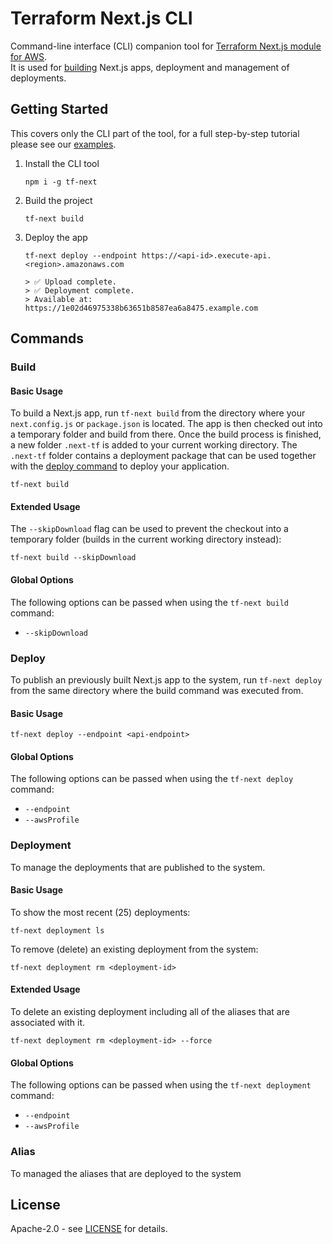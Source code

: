 # Terraform Next.js CLI

Command-line interface (CLI) companion tool for [Terraform Next.js module for AWS](https://github.com/milliHQ/terraform-aws-next-js).  
It is used for [building](#build) Next.js apps, deployment and management of deployments.

## Getting Started

This covers only the CLI part of the tool, for a full step-by-step tutorial please see our [examples](https://github.com/milliHQ/terraform-aws-next-js#examples).

1. Install the CLI tool

   ```plain
   npm i -g tf-next
   ```

2. Build the project

   ```plain
   tf-next build
   ```

3. Deploy the app

   ```plain
   tf-next deploy --endpoint https://<api-id>.execute-api.<region>.amazonaws.com

   > ✅ Upload complete.
   > ✅ Deployment complete.
   > Available at: https://1e02d46975338b63651b8587ea6a8475.example.com
   ```

## Commands

### Build

#### Basic Usage

To build a Next.js app, run `tf-next build` from the directory where your `next.config.js` or `package.json` is located.
The app is then checked out into a temporary folder and build from there.
Once the build process is finished, a new folder `.next-tf` is added to your current working directory.
The `.next-tf` folder contains a deployment package that can be used together with the [deploy command](#deploy) to deploy your application.

```plain
tf-next build
```

#### Extended Usage

The `--skipDownload` flag can be used to prevent the checkout into a temporary folder (builds in the current working directory instead):

```plain
tf-next build --skipDownload
```

#### Global Options

The following options can be passed when using the `tf-next build` command:

- `--skipDownload`

### Deploy

To publish an previously built Next.js app to the system, run `tf-next deploy` from the same directory where the build command was executed from.

#### Basic Usage

```plain
tf-next deploy --endpoint <api-endpoint>
```

#### Global Options

The following options can be passed when using the `tf-next deploy` command:

- `--endpoint`
- `--awsProfile`

### Deployment

To manage the deployments that are published to the system.

#### Basic Usage

To show the most recent (25) deployments:

```plain
tf-next deployment ls
```

To remove (delete) an existing deployment from the system:

```plain
tf-next deployment rm <deployment-id>
```

#### Extended Usage

To delete an existing deployment including all of the aliases that are associated with it.

```plain
tf-next deployment rm <deployment-id> --force
```

#### Global Options

The following options can be passed when using the `tf-next deployment` command:

- `--endpoint`
- `--awsProfile`

### Alias

To managed the aliases that are deployed to the system

## License

Apache-2.0 - see [LICENSE](./LICENSE) for details.
